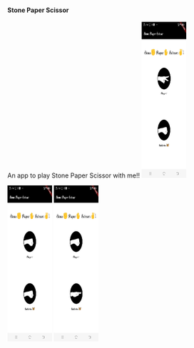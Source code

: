 <h4> Stone Paper Scissor </h4>


An app to play Stone Paper Scissor with me!!
<img src='images/Result1.jpg' width='100' height='350'>

<img src='images/Result2.jpg' width='100' height='350'>


<img src='images/Result3.jpg' width='100' height='350'>

